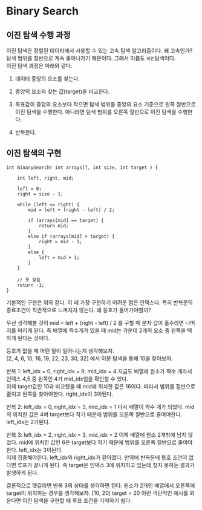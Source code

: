 # Binary Search

## 이진 탐색 수행 과정

이진 탐색은 정렬된 데이터에서 사용할 수 있는 고속 탐색 알고리즘이다. 왜 고속인가? 탐색 범위를 절반으로 계속 줄여나가기 때문이다. 그래서 이름도 `이진`탐색이다.  
이진 탐색 과정은 아래와 같다.

1. 데이터 중앙의 요소를 찾는다.

2. 중앙의 요소와 찾는 값(target)을 비교한다.

3. 목표값이 중앙의 요소보다 작으면 탐색 범위를 중앙의 요소 기준으로 왼쪽 절반으로 이진 탐색을 수행한다. 아니라면 탐색 범위를 오른쪽 절반으로 이진 탐색을 수행한다.

4. 반복한다.

## 이진 탐색의 구현

```<C>
int BinarySearch( int arrays[], int size, int target ) {

	int left, right, mid;

	left = 0;
	right = size - 1;

	while (left <= right) {
		mid = left + (right - left) / 2;

		if (arrays[mid] == target) {
			return mid;
		}
		else if (arrays[mid] > target) {
			right = mid - 1;
		}
		else {
			left = mid + 1;
		}
	}

	// 못 찾음
	return -1;
}
```

기본적인 구현은 위와 같다. 이 때 가장 구현하기 어려운 점은 인덱스다. 특히 반복문의 종료조건이 직관적으로 느껴지지 않는다. 왜 등호가 들어가야할까?

우선 생각해볼 것이 mid = left + (right - left) / 2 를 구할 때 분자 값이 홀수라면 나머지를 버리게 된다. 즉 배열에 짝수개가 있을 때 mid는 가운데 2개의 요소 중 왼쪽을 택하게 된다는 것이다.

등호가 없을 때 어떤 일이 일어나는지 생각해보자.  
[2, 4, 6, 10, 16, 19, 22, 23, 30, 32] 에서 이분 탐색을 통해 10을 찾아보자.

반복 1:
left_idx = 0, right_idx = 9, mid_idx = 4
지금도 배열에 원소가 짝수 개라서 인덱스 4,5 중 왼쪽인 4가 mid_idx임을 확인할 수 있다.  
이제 target값인 10과 비교했을 때 mid에 위치한 값은 16이다. 따라서 범위를 절반으로 줄이고 왼쪽을 찾아야한다. right_idx이 3이된다.

반복 2:
left_idx = 0, right_idx = 3, mid_idx = 1
다시 배열이 짝수 개가 되었다. mid의 위치한 값은 4며 target보다 작기 때문에 범위를 오른쪽 절반으로 줄여야한다. left_idx는 2가된다.

반복 3:
left_idx = 2, right_idx = 3, mid_idx = 2
이제 배열에 원소 2개밖에 남지 않았다. mid에 위치한 값인 6은 target보다 작기 때문에 범위를 오른쪽 절반으로 줄여야한다. left_idx는 3이된다.  
이제 집중해야한다. left_idx와 right_idx가 같아졌다. 만약에 반복문에 등호 조건이 없다면 루프가 끝나게 된다. 즉 target은 인덱스 3에 위치하고 있는데 찾지 못하는 결과가 발생하게 된다.

결론적으로 헷갈리면 반복 3의 상태를 생각하면 된다. 원소가 2개인 배열에서 오른쪽에 target이 위치하는 경우를 생각해보자. [10, 20] target = 20
이런 극단적인 예시를 외운다면 이진 탐색을 구현할 때 루프 조건을 기억하기 쉽다.

##
